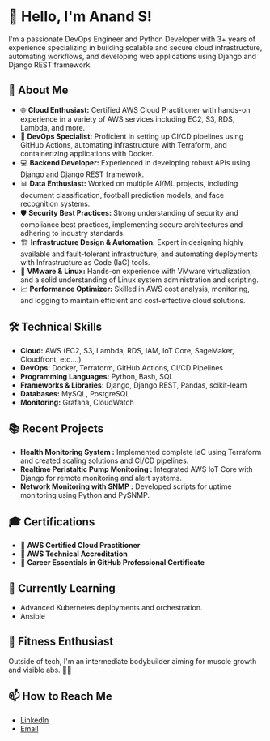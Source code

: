 # 👋 Hello, I'm Anand S!

I'm a passionate DevOps Engineer and Python Developer with 3+ years of experience specializing in building scalable and secure cloud infrastructure, automating workflows, and developing web applications using Django and Django REST framework.

## 🚀 About Me
- 🌐 **Cloud Enthusiast:** Certified AWS Cloud Practitioner with hands-on experience in a variety of AWS services including EC2, S3, RDS, Lambda, and more.
- 🔧 **DevOps Specialist:** Proficient in setting up CI/CD pipelines using GitHub Actions, automating infrastructure with Terraform, and containerizing applications with Docker.
- 💻 **Backend Developer:** Experienced in developing robust APIs using Django and Django REST framework.
- 📊 **Data Enthusiast:** Worked on multiple AI/ML projects, including document classification, football prediction models, and face recognition systems.
- 🛡️ **Security Best Practices:** Strong understanding of security and compliance best practices, implementing secure architectures and adhering to industry standards.
- 🏗️ **Infrastructure Design & Automation:** Expert in designing highly available and fault-tolerant infrastructure, and automating deployments with Infrastructure as Code (IaC) tools.
- 💽 **VMware & Linux:** Hands-on experience with VMware virtualization, and a solid understanding of Linux system administration and scripting.
- 📈 **Performance Optimizer:** Skilled in AWS cost analysis, monitoring, and logging to maintain efficient and cost-effective cloud solutions.

## 🛠️ Technical Skills
- **Cloud:** AWS (EC2, S3, Lambda, RDS, IAM, IoT Core, SageMaker, Cloudfront, etc....)
- **DevOps:** Docker, Terraform, GitHub Actions, CI/CD Pipelines
- **Programming Languages:** Python, Bash, SQL
- **Frameworks & Libraries:** Django, Django REST, Pandas, scikit-learn
- **Databases:** MySQL, PostgreSQL
- **Monitoring:** Grafana, CloudWatch

## 📚 Recent Projects
- **Health Monitoring System :** Implemented complete IaC using Terraform and created scaling solutions and CI/CD pipelines.
- **Realtime Peristaltic Pump Monitoring :** Integrated AWS IoT Core with Django for remote monitoring and alert systems.
- **Network Monitoring with SNMP :** Developed scripts for uptime monitoring using Python and PySNMP.

## 🎓 Certifications
- 🥇 **AWS Certified Cloud Practitioner**
- 🥈 **AWS Technical Accreditation**
- 🥉 **Career Essentials in GitHub Professional Certificate**
  
## 🌱 Currently Learning
- Advanced Kubernetes deployments and orchestration.
- Ansible
  
## 💪 Fitness Enthusiast
Outside of tech, I'm an intermediate bodybuilder aiming for muscle growth and visible abs. 🏋️‍♂️

## 📫 How to Reach Me
- [LinkedIn](linkedin.com/in/anand-s-7336a6222)
- [Email](mailto:snvanands@gmail.com)
